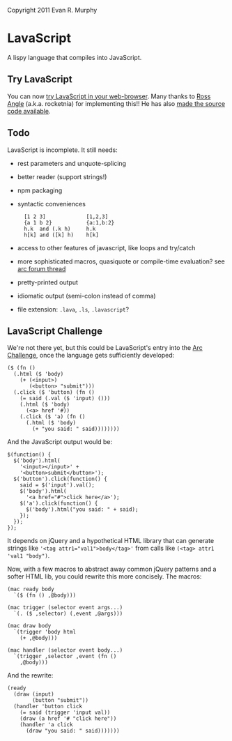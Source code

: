 Copyright 2011 Evan R. Murphy

# LavaScript

A lispy language that compiles into JavaScript.

## Try LavaScript

You can now [try LavaScript in your web-browser](http://evanrmurphy.github.io/lava-script/). Many thanks to [Ross Angle](http://www.rocketnia.com/) (a.k.a. rocketnia) for implementing this!! He has also [made the source code available](https://gist.github.com/840809).

## Todo

LavaScript is incomplete. It still needs:

- rest parameters and unquote-splicing
- better reader (support strings!)
- npm packaging
- syntactic conveniences

        [1 2 3]             [1,2,3]
        {a 1 b 2}           {a:1,b:2}
        h.k  and (.k h)     h.k
        h[k] and ([k] h)    h[k]

- access to other features of javascript,
  like loops and try/catch
- more sophisticated macros, quasiquote or
  compile-time evaluation? see [arc forum
  thread](http://arclanguage.org/item?id=13740)
- pretty-printed output
- idiomatic output (semi-colon instead of comma)
- file extension: `.lava`, `.ls`, `.lavascript`?

## LavaScript Challenge

We're not there yet, but this could be LavaScript's entry into the [Arc Challenge](http://arclanguage.org/item?id=722), once the language gets sufficiently developed:

    ($ (fn ()
      (.html ($ 'body)
        (+ (<input>)
           (<button> "submit")))
      (.click ($ 'button) (fn ()
        (= said (.val ($ 'input) ()))
        (.html ($ 'body)
          (<a> href '#))
        (.click ($ 'a) (fn ()
          (.html ($ 'body)
            (+ "you said: " said))))))))

And the JavaScript output would be:

    $(function() {
      $('body').html(
        '<input></input>' +
        '<button>submit</button>');
      $('button').click(function() {
        said = $('input').val();
        $('body').html(
          '<a href="#">click here</a>');
        $('a').click(function() {
          $('body').html("you said: " + said);
        });
      });
    });

It depends on jQuery and a hypothetical HTML library that can generate strings like `'<tag attr1="val1">body</tag>'` from calls like `(<tag> attr1 'val1 "body")`.

Now, with a few macros to abstract away common jQuery patterns and a softer HTML lib, you could rewrite this more concisely. The macros:

    (mac ready body
      `($ (fn () ,@body)))
    
    (mac trigger (selector event args...)
      `(. ($ ,selector) (,event ,@args)))
    
    (mac draw body
      `(trigger 'body html 
        (+ ,@body)))
    
    (mac handler (selector event body...)
      `(trigger ,selector ,event (fn ()
        ,@body)))

And the rewrite:

    (ready
      (draw (input)
            (button "submit"))
      (handler 'button click
        (= said (trigger 'input val))
        (draw (a href '# "click here"))
        (handler 'a click
          (draw "you said: " said)))))))
